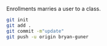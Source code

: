 Enrollments marries a user to a class.



```sh
git init
git add .
git commit -m"update"
git push -u origin bryan-guner


```
